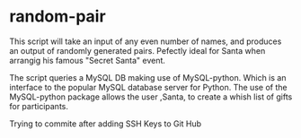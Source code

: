 # random-pair
This script will take an input of any even number of names, and produces an output of randomly generated pairs. Pefectly ideal for Santa when arrangig his famous "Secret Santa" event. 

The script queries a MySQL DB making use of MySQL-python. Which is an interface to the popular MySQL database server for Python. The use of the MySQL-python package allows the user ,Santa, to create a whish list of gifts for participants. 

Trying to commite after adding SSH Keys to Git Hub
